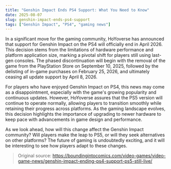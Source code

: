 ```yaml
---
title: "Genshin Impact Ends PS4 Support: What You Need to Know"
date: 2025-08-07
slug: genshin-impact-ends-ps4-support
tags: ["Genshin Impact", "PS4", "gaming news"]
---
```


In a significant move for the gaming community, HoYoverse has announced that support for Genshin Impact on the PS4 will officially end in April 2026. This decision stems from the limitations of hardware performance and platform application size, marking a pivotal shift for players still using last-gen consoles. The phased discontinuation will begin with the removal of the game from the PlayStation Store on September 10, 2025, followed by the delisting of in-game purchases on February 25, 2026, and ultimately ceasing all update support by April 8, 2026.

For players who have enjoyed Genshin Impact on PS4, this news may come as a disappointment, especially with the game's growing popularity and continuous updates. However, HoYoverse assures that the PS5 version will continue to operate normally, allowing players to transition smoothly while retaining their progress across platforms. As the gaming landscape evolves, this decision highlights the importance of upgrading to newer hardware to keep pace with advancements in game design and performance.

As we look ahead, how will this change affect the Genshin Impact community? Will players make the leap to PS5, or will they seek alternatives on other platforms? The future of gaming is undoubtedly exciting, and it will be interesting to see how players adapt to these changes.
> Original source: https://boundingintocomics.com/video-games/video-game-news/genshin-impact-ending-ps4-support-ps5-still-live/